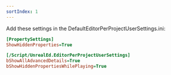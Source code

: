 ```yaml
---
sortIndex: 1
---
```


Add these settings in the DefaultEditorPerProjectUserSettings.ini:

```ini
[PropertySettings]
ShowHiddenProperties=True

[/Script/UnrealEd.EditorPerProjectUserSettings]
bShowAllAdvancedDetails=True
bShowHiddenPropertiesWhilePlaying=True
```